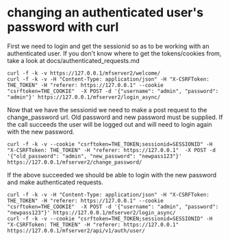 # changing an authenticated user's password with curl

First we need to login and get the sessionid so as to be working with an authenticated user. If you don't know where to get the tokens/cookies from, take a look at docs/authenticated_requests.md
```
curl -f -k -v https://127.0.0.1/mfserver2/welcome/
curl -f -k -v -H "Content-Type: application/json" -H "X-CSRFToken: THE_TOKEN" -H "referer: https://127.0.0.1" --cookie "csrftoken=THE_COOKIE"  -X POST -d '{"username": "admin", "password": "admin"}' https://127.0.0.1/mfserver2/login_async/
```



Now that we have the sessionid we need to make a post request to the change_password url. Old password and new password must be supplied. If the call succeeds the user will be logged out and will need to login again with the new password.
```
curl -f -k -v --cookie "csrftoken=THE_TOKEN;sessionid=SESSIONID" -H "X-CSRFToken: THE_TOKEN" -H "referer: https://127.0.0.1"  -X POST -d '{"old_password": "admin", "new_password": "newpass123"}' https://127.0.0.1/mfserver2/change_password/
```



If the above succeeded we should be able to login with the new password and make authenticated requests.
```
curl -f -k -v -H "Content-Type: application/json" -H "X-CSRFToken: THE_TOKEN" -H "referer: https://127.0.0.1" --cookie "csrftoken=THE_COOKIE"  -X POST -d '{"username": "admin", "password": "newpass123"}' https://127.0.0.1/mfserver2/login_async/
curl -f -k -v --cookie "csrftoken=THE_TOKEN;sessionid=SESSIONID" -H "X-CSRFToken: THE_TOKEN" -H "referer: https://127.0.0.1" https://127.0.0.1/mfserver2/api/v1/auth/user/
```